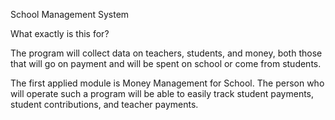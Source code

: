 School Management System

What exactly is this for?

The program will collect data on teachers, students, and money, both those that will go on payment and will be spent on school or come from students.

The first applied module is Money Management for School.
The person who will operate such a program will be able to easily track student payments, student contributions, and teacher payments.
